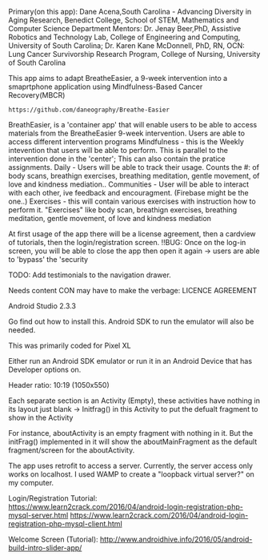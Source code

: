 <!---
.______   .______       _______     ___   .___________. __    __   _______  _______     ___           _______. __   _______ .______      
|   _  \  |   _  \     |   ____|   /   \  |           ||  |  |  | |   ____||   ____|   /   \         /       ||  | |   ____||   _  \     
|  |_)  | |  |_)  |    |  |__     /  ^  \ `---|  |----`|  |__|  | |  |__   |  |__     /  ^  \       |   (----`|  | |  |__   |  |_)  |    
|   _  <  |      /     |   __|   /  /_\  \    |  |     |   __   | |   __|  |   __|   /  /_\  \       \   \    |  | |   __|  |      /     
|  |_)  | |  |\  \----.|  |____ /  _____  \   |  |     |  |  |  | |  |____ |  |____ /  _____  \  .----)   |   |  | |  |____ |  |\  \----.
|______/  | _| `._____||_______/__/     \__\  |__|     |__|  |__| |_______||_______/__/     \__\ |_______/    |__| |_______|| _| `._____|
It says BreatheEasier in Starwars font. If unclear, this is due to the smaller screen being viewed from.
--->
Primary(on this app): Dane Acena,South Carolina - Advancing Diversity in Aging Research, Benedict College, School of STEM, Mathematics and Computer Science Department
Mentors: Dr. Jenay Beer,PhD, Assistive Robotics and Technology Lab, College of Engineering and Computing, University of South Carolina;
Dr. Karen Kane McDonnell, PhD, RN, OCN: Lung Cancer Survivorship Research Program, College of Nursing, University of South Carolina

<!--WHAT IS THIS APP ABOUT?-->
This app aims to adapt BreatheEasier, a 9-week intervention into a smaprtphone application
using Mindfulness-Based Cancer Recovery(MBCR) 

<!--CURRENT GITHUB-->
    https://github.com/daneography/Breathe-Easier
    
<!--GETTING STARTED-->
BreathEasier, is a 'container app' that will enable users to be able to access materials from the BreatheEasier 9-week intervention. Users are able to access different intervention programs
    Mindfulness - this is the Weekly intevention that users will be able to perform. This is parallel to the intervention done in the 'center'; This can also contain the pratice assignments.
    Daily - Users will be able to track their usage.  Counts the #: of body scans, breathign exercises, breathing meditation, gentle movement, of love and kindness mediation..
    Communities - User will be able to interact with each other, ive feedback and encouragment. (Firebase might be the one..)
    Exercises - this will contain various exercises with instruction how to perform it. "Exercises" like body scan, breathign exercises, breathing meditation, gentle movement, of love and kindness mediation

At first usage of the app there will be a license agreement, then a cardview of tutorials, then the login/registration screen.
!!BUG: Once on the log-in screen, you will be able to close the app then open it again -> users are able to 'bypass' the 'security

TODO: Add testimonials to the navigation drawer.

Needs content CON may have to make the verbage:
LICENCE AGREEMENT

<!--PREREQUISITE-->
Android Studio 2.3.3
 
Go find out how to install this. Android SDK to run the emulator will also be needed.

This was primarily coded for Pixel XL


<!--INSTALLING-->

Either run an Android SDK emulator or run it in an Android Device that has Developer options on.


<!--DEPLOYMENTS?-->

Header ratio: 10:19 (1050x550)

Each separate section is an Activity (Empty), these activities have nothing in its layout just blank -> Initfrag() in this Activity to put the defualt fragment to show in the Activity

For instance, aboutActivity is an empty fragment with nothing in it. But the initFrag() implemented in it will show the aboutMainFragment as the default fragment/screen for the aboutActivity.

<!--DATABASE-->
The app uses retrofit to access a server. Currently, the server access only works on localhost. I used WAMP to create a "loopback virtual server?" on my computer.



<!--AUTHORS-->

<!--ACKNOWLEDGEMENT-->
Login/Registration Tutorial:    
    https://www.learn2crack.com/2016/04/android-login-registration-php-mysql-server.html
    https://www.learn2crack.com/2016/04/android-login-registration-php-mysql-client.html

Welcome Screen (Tutorial):
    http://www.androidhive.info/2016/05/android-build-intro-slider-app/



